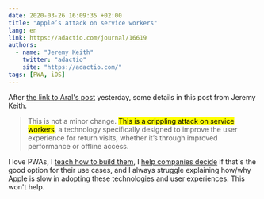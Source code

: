 ```yaml
---
date: 2020-03-26 16:09:35 +02:00
title: "Apple’s attack on service workers"
lang: en
link: https://adactio.com/journal/16619
authors:
  - name: "Jeremy Keith"
    twitter: "adactio"
    site: "https://adactio.com/"
tags: [PWA, iOS]
---
```


After [the link to Aral's post](/links/2020/03/25/apple-just-killed-offline-web-apps-while-purporting-to-protect-your-privacy-why-that-s-a-bad-thing-and-why-you-should-care/) yesterday, some details in this post from Jeremy Keith.

> This is not a minor change. <mark>This is a crippling attack on service workers</mark>, a technology specifically designed to improve the user experience for return visits, whether it’s through improved performance or offline access.

I love PWAs, I [teach how to build them](https://clever-institut.com/formations/pwa/), I [help companies decide](https://www.clever-age.com/fr/news/be-clever-meeting-pwa/) if that's the good option for their use cases, and I always struggle explaining how/why Apple is slow in adopting these technologies and user experiences. This won't help.
